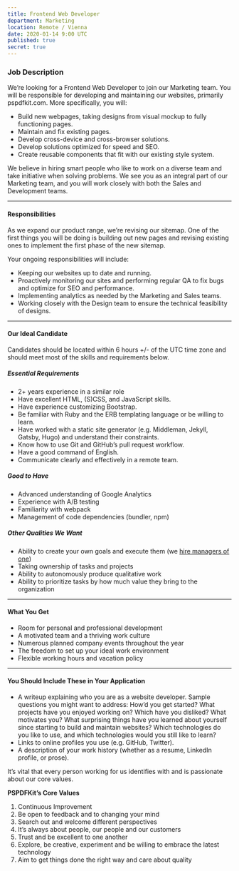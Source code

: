 ```yaml
---
title: Frontend Web Developer
department: Marketing
location: Remote / Vienna
date: 2020-01-14 9:00 UTC
published: true
secret: true
---
```


### Job Description

We’re looking for a Frontend Web Developer to join our Marketing team. You will be responsible for developing and maintaining our websites, primarily pspdfkit.com. More specifically, you will:

- Build new webpages, taking designs from visual mockup to fully functioning pages.
- Maintain and fix existing pages.
- Develop cross-device and cross-browser solutions.
- Develop solutions optimized for speed and SEO.
- Create reusable components that fit with our existing style system.

We believe in hiring smart people who like to work on a diverse team and take initiative when solving problems. We see you as an integral part of our Marketing team, and you will work closely with both the Sales and Development teams.

---

#### Responsibilities

As we expand our product range, we’re revising our sitemap. One of the first things you will be doing is building out new pages and revising existing ones to implement the first phase of the new sitemap.

Your ongoing responsibilities will include:

- Keeping our websites up to date and running.
- Proactively monitoring our sites and performing regular QA to fix bugs and optimize for SEO and performance.
- Implementing analytics as needed by the Marketing and Sales teams.
- Working closely with the Design team to ensure the technical feasibility of designs.

---

#### Our Ideal Candidate

Candidates should be located within 6 hours +/- of the UTC time zone and should meet most of the skills and requirements below.

##### Essential Requirements

- 2+ years experience in a similar role
- Have excellent HTML, (S)CSS, and JavaScript skills.
- Have experience customizing Bootstrap.
- Be familiar with Ruby and the ERB templating language or be willing to learn.
- Have worked with a static site generator (e.g. Middleman, Jekyll, Gatsby, Hugo) and understand their constraints.
- Know how to use Git and GitHub’s pull request workflow.
- Have a good command of English.
- Communicate clearly and effectively in a remote team.

##### Good to Have

- Advanced understanding of Google Analytics
- Experience with A/B testing
- Familiarity with webpack
- Management of code dependencies (bundler, npm)

##### Other Qualities We Want

- Ability to create your own goals and execute them (we [hire managers of one][])
- Taking ownership of tasks and projects
- Ability to autonomously produce qualitative work
- Ability to prioritize tasks by how much value they bring to the organization

---

#### What You Get

- Room for personal and professional development
- A motivated team and a thriving work culture
- Numerous planned company events throughout the year
- The freedom to set up your ideal work environment
- Flexible working hours and vacation policy

---

#### You Should Include These in Your Application

- A writeup explaining who you are as a website developer. Sample questions you might want to address: How’d you get started? What projects have you enjoyed working on? Which have you disliked? What motivates you? What surprising things have you learned about yourself since starting to build and maintain websites? Which technologies do you like to use, and which technologies would you still like to learn?
- Links to online profiles you use (e.g. GitHub, Twitter).
- A description of your work history (whether as a resume, LinkedIn profile, or prose).

It’s vital that every person working for us identifies with and is passionate about our core values.

**PSPDFKit’s Core Values**

1. Continuous Improvement
2. Be open to feedback and to changing your mind
3. Search out and welcome different perspectives
4. It’s always about people, our people and our customers
5. Trust and be excellent to one another
6. Explore, be creative, experiment and be willing to embrace the latest technology
7. Aim to get things done the right way and care about quality

[hire managers of one]: https://signalvnoise.com/posts/1430-hire-managers-of-one
